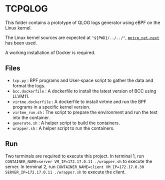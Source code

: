 # TCPQLOG

This folder contains a prototype of QLOG logs generator using eBPF on the Linux kernel.

The Linux kernel sources are expected at `"${PWD}/../../"`, [`mptcp_net-next`](https://github.com/multipath-tcp/mptcp_net-next) has been used.

A working installation of Docker is required.

## Files
- `tcp.py` : BPF programs and User-space script to gather the data and format the logs.
- `bcc.dockerfile` : A dockerfile to install the latest version of BCC using LLVM11.
- `virtme.dockerfile` : A dockerfile to install virtme and run the BPF programs in a specific kernel version.
- `virtme_run.sh` : The script to prepare the environment and run the test into the container.
- `generate.sh` : A helper script to build the containers.
- `wrapper.sh` : A helper script to run the containers.

## Run

Two terminals are required to execute this project.
In terminal 1, run `CONTAINER_NAME=server VM_IP=172.17.0.11 ./wrapper.sh` to execute the server.
In terminal 2, run `CONTAINER_NAME=client VM_IP=172.17.0.30 SERVER_IP=172.17.0.11 ./wrapper.sh` to execute the client.

